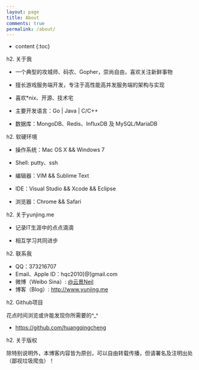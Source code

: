 ```yaml
---
layout: page
title: About
comments: true
permalink: /about/
---
```


* content
{:toc}

h2. 关于我

* 一个典型的攻城师、码农、Gopher，崇尚自由，喜欢关注新鲜事物

* 擅长游戏服务端开发，专注于高性能高并发服务端的架构与实现

* 喜欢*nix、开源、技术宅

* 主要开发语言：Go | Java | C/C++

* 数据库：MongoDB、Redis、InfluxDB 及 MySQL/MariaDB

h2. 软硬环境

* 操作系统：Mac OS X && Windows 7

* Shell: putty、ssh

* 编辑器：VIM && Sublime Text

* IDE：Visual Studio && Xcode && Eclipse

* 浏览器：Chrome && Safari

h2. 关于yunjing.me

* 记录IT生涯中的点点滴滴

* 相互学习共同进步

h2. 联系我

* QQ：373216707
* Email、Apple ID：hqc2010[@]gmail.com
* 微博（Weibo Sina）: <a href='http://weibo.com/u/2368449022'>@云景Neil</a>
* 博客（Blog）: <a href='http://www.yunjing.me'>http://www.yunjing.me</a>

h2. Github项目

花点时间浏览或许能发现你所需要的^_^

* <a href='https://github.com/huangqingcheng'>https://github.com/huangqingcheng</a>

h2. 关于版权

除特别说明外，本博客内容皆为原创，可以自由转载传播，但请署名及注明出处（鄙视垃圾爬虫）！

